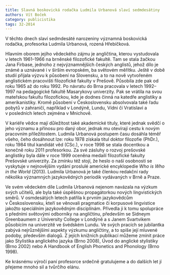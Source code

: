 ```yaml
---
title: Slavná boskovická rodačka Ludmila Urbanová slaví sedmdesátiny
authors: Vít Boček
category: publicistika
tags: 32-2014 
---
```


V těchto dnech slaví sedmdesáté narozeniny významná boskovická rodačka, profesorka Ludmila Urbanová, rozená Hřebíčková. 

Hlavním oborem jejího vědeckého zájmu je angličtina, kterou vystudovala v letech 1961–1966 na brněnské filozofické fakultě. Tam se stala žačkou Jana Firbase, jednoho z nejvýznamnějších českých anglistů, jehož dílo je známé a uznávané i v širším evropském, ba světovém měřítku. Ještě v době studií přijala výzvu k působení na Slovensku, a to na nově vytvořeném anglistickém pracovišti filozofické fakulty v Prešově. Působila zde pak od roku 1965 až do roku 1992. Po návratu do Brna pracovala v letech 1992–1997 na pedagogické fakultě Masarykovy univerzity. Pak se vrátila na svou mateřskou fakultu filozofickou, kde je dodnes činná na katedře anglistiky a amerikanistiky. Kromě působení v Československu absolvovala také řadu pobytů v zahraničí, například v Londýně, Lundu, Vídni či Vratislavi a v posledních letech zejména v Mnichově.

V kariéře vědce mají důležitost také akademické tituly, které jednak svědčí o jeho významu a přínosu pro daný obor, jednak mu otevírají cestu k novým pracovním příležitostem. Ludmila Urbanová postupem času dosáhla téměř všeho, čeho dosáhnout lze: roku 1978 získala titul doktor filozofie (PhDr.), roku 1984 titul kandidát věd (CSc.), v roce 1998 se stala docentkou a konečně roku 2011 profesorkou. Za své zásluhy o rozvoj prešovské anglistiky byla dále v roce 1999 oceněna medailí filozofické fakulty Prešovské univerzity. Za zmínku též stojí, že heslo o naší osobnosti se vyskytuje v nejnovějším vydání proslulé americké encyklopedie *Who is Who in the World* (2013). Ludmila Urbanová je také členkou redakční rady několika významných jazykovědných periodik vydávaných v Brně a Praze.

Ve svém vědeckém díle Ludmila Urbanová nejenom navázala na výzkum svých učitelů, ale byla také úspěšnou propagátorkou nových lingvistických směrů. V osmdesátých letech patřila k prvním jazykovědcům v Československu, kteří se věnovali pragmatice či korpusové lingvistice jakožto speciálním jazykovědným disciplínám. Přivedla ji k tomu spolupráce s předními světovými odborníky na angličtinu, především se Sidneym Greenbaumem z University College v Londýně a s Janem Svartvikem působícím na univerzitě ve švédském Lundu. Ve svých pracích se jubilantka zabývá nejrůznějšími aspekty výzkumu angličtiny, a to spíše její mluvené podoby, především dialogů. Z jejích knižních publikací můžeme zmínit práce jako Stylistika anglického jazyka (Brno 2008), Úvod do anglické stylistiky (Brno 2002) nebo A Handbook of English Phonetics and Phonology (Brno 1998).

Ke krásnému výročí paní profesorce srdečně gratulujeme a do dalších let jí přejeme mnoho sil a tvůrčího elánu.